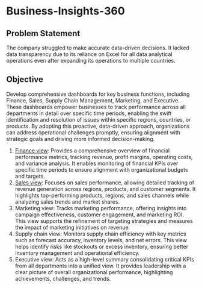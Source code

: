 # Business-Insights-360

## Problem Statement 
The company struggled to make accurate data-driven decisions. It lacked data transparency due to its reliance on Excel for all data analytical operations even after expanding its operations to multiple countries.

## Objective
Develop comprehensive dashboards for key business functions, including Finance, Sales, Supply Chain Management, Marketing, and Executive. These dashboards empower businesses to track performance across all departments in detail over specific time periods, enabling the swift identification and resolution of issues within specific regions, countries, or products. By adopting this proactive, data-driven approach, organizations can address operational challenges promptly, ensuring alignment with strategic goals and driving more informed decision-making.

1) [Finance view](https://github.com/souravsatish/Business-Insights-360/blob/main/Finance_view.png): Provides a comprehensive overview of financial performance metrics, tracking revenue, profit margins, operating costs, and variance analysis. It enables monitoring of financial KPIs over specific time periods to ensure alignment with organizational budgets and targets.
2) [Sales view](https://github.com/souravsatish/Business-Insights-360/blob/main/Sales_view.png): Focuses on sales performance, allowing detailed tracking of revenue generation across regions, products, and customer segments. It highlights top-performing products, regions, and sales channels while analyzing sales trends and market shares.
3) Marketing view: Tracks marketing performance, offering insights into campaign effectiveness, customer engagement, and marketing ROI. This view supports the refinement of targeting strategies and measures the impact of marketing initiatives on revenue.
4) Supply chain view: Monitors supply chain efficiency with key metrics such as forecast accuracy, inventory levels, and net errors. This view helps identify risks like stockouts or excess inventory, ensuring better inventory management and operational efficiency.
5) Executive view: Acts as a high-level summary consolidating critical KPIs from all departments into a unified view. It provides leadership with a clear picture of overall organizational performance, highlighting achievements, challenges, and trends.


